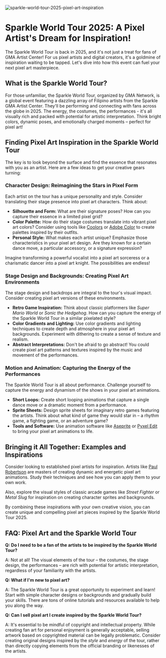 ![sparkle-world-tour-2025-pixel-art-inspiration](https://images.pexels.com/photos/713149/pexels-photo-713149.jpeg?auto=compress&cs=tinysrgb&fit=crop&h=627&w=1200)

# Sparkle World Tour 2025: A Pixel Artist's Dream for Inspiration!

The Sparkle World Tour is back in 2025, and it's not just a treat for fans of GMA Artist Center! For us pixel artists and digital creators, it's a goldmine of inspiration waiting to be tapped. Let's dive into how this event can fuel your next pixel art masterpiece.

## What is the Sparkle World Tour?

For those unfamiliar, the Sparkle World Tour, organized by GMA Network, is a global event featuring a dazzling array of Filipino artists from the Sparkle GMA Artist Center. They'll be performing and connecting with fans across the globe in 2025. The energy, the costumes, the performances - it's all visually rich and packed with potential for artistic interpretation. Think bright colors, dynamic poses, and emotionally charged moments – perfect for pixel art!

## Finding Pixel Art Inspiration in the Sparkle World Tour

The key is to look beyond the surface and find the essence that resonates with you as an artist. Here are a few ideas to get your creative gears turning:

### Character Design: Reimagining the Stars in Pixel Form

Each artist on the tour has a unique personality and style. Consider translating their stage presence into pixel art characters. Think about:

*   **Silhouette and Form:** What are their signature poses? How can you capture their essence in a limited pixel grid?
*   **Color Palette:** How do their stage costumes translate into vibrant pixel art colors? Consider using tools like [Coolors](https://coolors.co/) or [Adobe Color](https://color.adobe.com/) to create palettes inspired by their outfits.
*   **Personal Style:** What makes each artist unique? Emphasize those characteristics in your pixel art design. Are they known for a certain dance move, a particular accessory, or a signature expression?

Imagine transforming a powerful vocalist into a pixel art sorceress or a charismatic dancer into a pixel art knight. The possibilities are endless!

### Stage Design and Backgrounds: Creating Pixel Art Environments

The stage design and backdrops are integral to the tour's visual impact. Consider creating pixel art versions of these environments. 

*   **Retro Game Inspiration:** Think about classic platformers like *Super Mario World* or *Sonic the Hedgehog*. How can you capture the energy of the Sparkle World Tour in a similar pixelated style?
*   **Color Gradients and Lighting:** Use color gradients and lighting techniques to create depth and atmosphere in your pixel art backgrounds. Experiment with dithering to create a sense of texture and realism.
*   **Abstract Interpretations:** Don't be afraid to go abstract! You could create pixel art patterns and textures inspired by the music and movement of the performances.

### Motion and Animation: Capturing the Energy of the Performances

The Sparkle World Tour is all about performance. Challenge yourself to capture the energy and dynamism of the shows in your pixel art animations.

*   **Short Loops:** Create short looping animations that capture a single dance move or a dramatic moment from a performance.
*   **Sprite Sheets:** Design sprite sheets for imaginary retro games featuring the artists. Think about what kind of game they would star in – a rhythm game, a fighting game, or an adventure game?
*   **Tools and Software:** Use animation software like [Aseprite](https://www.aseprite.org/) or [Pyxel Edit](https://pyxeledit.com/) to bring your pixel art animations to life.

## Bringing it All Together: Examples and Inspirations

Consider looking to established pixel artists for inspiration. Artists like [Paul Robertson](https://probertson.tumblr.com/) are masters of creating dynamic and energetic pixel art animations. Study their techniques and see how you can apply them to your own work.

Also, explore the visual styles of classic arcade games like *Street Fighter* or *Metal Slug* for inspiration on creating character sprites and backgrounds.

By combining these inspirations with your own creative vision, you can create unique and compelling pixel art pieces inspired by the Sparkle World Tour 2025.

## FAQ: Pixel Art and the Sparkle World Tour

**Q: Do I need to be a fan of the artists to be inspired by the Sparkle World Tour?**

A: Not at all! The visual elements of the tour – the costumes, the stage design, the performances – are rich with potential for artistic interpretation, regardless of your familiarity with the artists.

**Q: What if I'm new to pixel art?**

A: The Sparkle World Tour is a great opportunity to experiment and learn! Start with simple character designs or backgrounds and gradually build your skills. There are tons of online tutorials and resources available to help you along the way.

**Q: Can I sell pixel art I create inspired by the Sparkle World Tour?**

A: It's essential to be mindful of copyright and intellectual property. While creating fan art for personal enjoyment is generally acceptable, selling artwork based on copyrighted material can be legally problematic. Consider creating original designs inspired by the *style* and *energy* of the tour, rather than directly copying elements from the official branding or likenesses of the artists.
